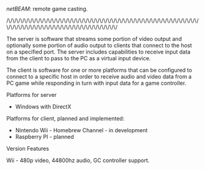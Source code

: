 _netBEAM_: remote game casting.

/\\/\\/\\/\\/\\/\\/\\/\\/\\/\\/\\/\\/\\/\\/\\/\\/\\/\\/\\/\\/\\/\\/\\/\\/\\/\\/\\/\\/\\/\\/\\/\\/\\/\\/\\/\\/\\/\\/\\/\\/\\/\\/\\/\\/\\/\\/\\/\\/\\/\\/\\/\\/\\/\\/\\/\\/\\/\\/\\/\\/\\/\\/\\/\\/\\/\\/\\/\\/\\/\\/\\/\\/\\/\\/\\/\\/

The server is software that streams some portion of video output and optionally some portion of audio output to clients that connect to the host on a specified port. The server includes capabilities to receive input data from the client to pass to the PC as a virtual input device.

The client is software for one or more platforms that can be configured to connect to a specific host in order to receive audio and video data from a PC game while responding in turn with input data for a game controller.

Platforms for server
  * Windows with DirectX

Platforms for client, planned and implemented:
  * Nintendo Wii - Homebrew Channel - in development
  * Raspberry PI - planned

Version Features

  Wii
    - 480p video, 44800hz audio, GC controller support.
